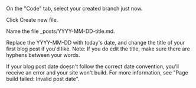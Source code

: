  On the "Code" tab, select your created branch just now.
 
 Click Create new file.
 
 Name the file _posts/YYYY-MM-DD-title.md.
 
 Replace the YYYY-MM-DD with today's date, and change the title of your first blog post if you'd like. Note: If you do edit the title, make sure there are hyphens between your words.
 
 If your blog post date doesn't follow the correct date convention, you'll receive an error and your site won't build. For more information, see "Page build failed: Invalid post date".

